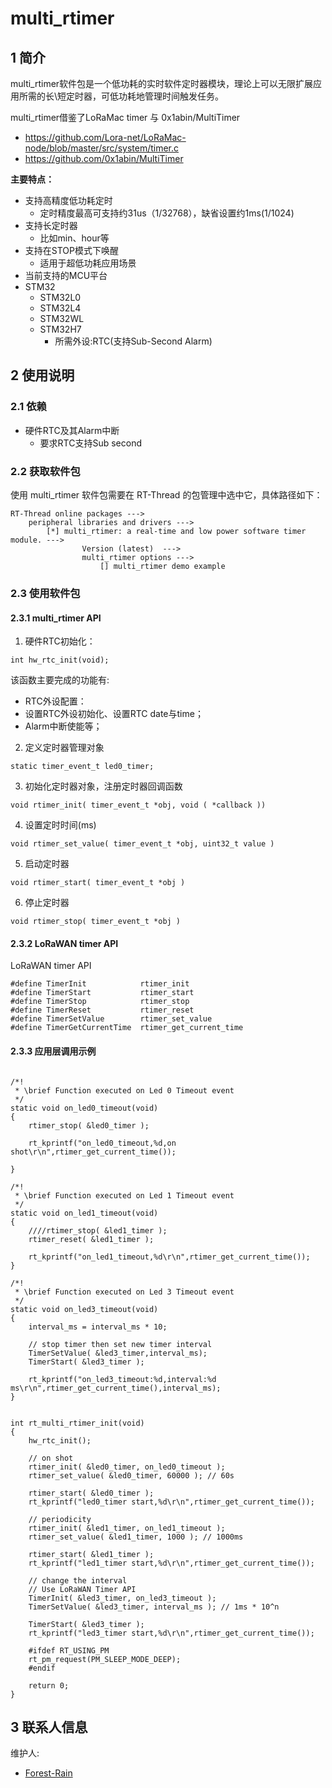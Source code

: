 # multi_rtimer

## 1 简介

multi_rtimer软件包是一个低功耗的实时软件定时器模块，理论上可以无限扩展应用所需的长\短定时器，可低功耗地管理时间触发任务。

multi_rtimer借鉴了LoRaMac timer 与 0x1abin/MultiTimer  
 - https://github.com/Lora-net/LoRaMac-node/blob/master/src/system/timer.c
 - https://github.com/0x1abin/MultiTimer

**主要特点：**

- 支持高精度低功耗定时
  - 定时精度最高可支持约31us（1/32768），缺省设置约1ms(1/1024)
- 支持长定时器
  - 比如min、hour等
- 支持在STOP模式下唤醒
  - 适用于超低功耗应用场景
 - 当前支持的MCU平台
  - STM32
    - STM32L0
    - STM32L4
    - STM32WL
    - STM32H7
        - 所需外设:RTC(支持Sub-Second Alarm)

## 2 使用说明

### 2.1 依赖

- 硬件RTC及其Alarm中断
  - 要求RTC支持Sub second

### 2.2 获取软件包

使用 multi_rtimer 软件包需要在 RT-Thread 的包管理中选中它，具体路径如下：

```
RT-Thread online packages --->
    peripheral libraries and drivers --->
        [*] multi_rtimer: a real-time and low power software timer module. --->
                Version (latest)  --->
                multi_rtimer options --->
                    [] multi_rtimer demo example
```

### 2.3 使用软件包

#### 2.3.1 multi_rtimer API

1. 硬件RTC初始化：
```
int hw_rtc_init(void);
```

该函数主要完成的功能有:

- RTC外设配置：
 - 设置RTC外设初始化、设置RTC date与time；
 - Alarm中断使能等；

2. 定义定时器管理对象
```
static timer_event_t led0_timer;
```

3. 初始化定时器对象，注册定时器回调函数
```
void rtimer_init( timer_event_t *obj, void ( *callback ))
```

4. 设置定时时间(ms)
```
void rtimer_set_value( timer_event_t *obj, uint32_t value )
```

5. 启动定时器
```
void rtimer_start( timer_event_t *obj )
```

6. 停止定时器
```
void rtimer_stop( timer_event_t *obj )
```

#### 2.3.2 LoRaWAN timer API

LoRaWAN timer API
```
#define TimerInit            rtimer_init
#define TimerStart           rtimer_start
#define TimerStop            rtimer_stop   
#define TimerReset           rtimer_reset
#define TimerSetValue        rtimer_set_value
#define TimerGetCurrentTime  rtimer_get_current_time

``` 

#### 2.3.3 应用层调用示例
```

/*!
 * \brief Function executed on Led 0 Timeout event
 */
static void on_led0_timeout(void)
{
    rtimer_stop( &led0_timer );
    
    rt_kprintf("on_led0_timeout,%d,on shot\r\n",rtimer_get_current_time());

}

/*!
 * \brief Function executed on Led 1 Timeout event
 */
static void on_led1_timeout(void)
{
    ////rtimer_stop( &led1_timer );
    rtimer_reset( &led1_timer );
    
    rt_kprintf("on_led1_timeout,%d\r\n",rtimer_get_current_time());
}

/*!
 * \brief Function executed on Led 3 Timeout event
 */
static void on_led3_timeout(void)
{
    interval_ms = interval_ms * 10;
    
    // stop timer then set new timer interval
    TimerSetValue( &led3_timer,interval_ms);
    TimerStart( &led3_timer );
    
    rt_kprintf("on_led3_timeout:%d,interval:%d ms\r\n",rtimer_get_current_time(),interval_ms);
}


int rt_multi_rtimer_init(void)
{
    hw_rtc_init();
    
    // on shot
    rtimer_init( &led0_timer, on_led0_timeout );
    rtimer_set_value( &led0_timer, 60000 ); // 60s
    
    rtimer_start( &led0_timer );
    rt_kprintf("led0_timer start,%d\r\n",rtimer_get_current_time());
    
    // periodicity
    rtimer_init( &led1_timer, on_led1_timeout );
    rtimer_set_value( &led1_timer, 1000 ); // 1000ms
    
    rtimer_start( &led1_timer );
    rt_kprintf("led1_timer start,%d\r\n",rtimer_get_current_time());
    
    // change the interval
    // Use LoRaWAN Timer API
    TimerInit( &led3_timer, on_led3_timeout );
    TimerSetValue( &led3_timer, interval_ms ); // 1ms * 10^n
    
    TimerStart( &led3_timer );
    rt_kprintf("led3_timer start,%d\r\n",rtimer_get_current_time());
    
    #ifdef RT_USING_PM
    rt_pm_request(PM_SLEEP_MODE_DEEP);
    #endif
    
    return 0;
}

```

## 3 联系人信息

维护人:

- [Forest-Rain](https://github.com/Forest-Rain) 
